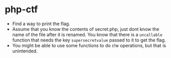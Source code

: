 # php-ctf
- Find a way to print the flag.
- Assume that you know the contents of secret.php, just dont know the name of the file after it is renamed. You know that there is a `uncallable` function that needs the key `supersecretvalue` passed to it to get the flag.
- You might be able to use some functions to do r/w operations, but that is unintended.
